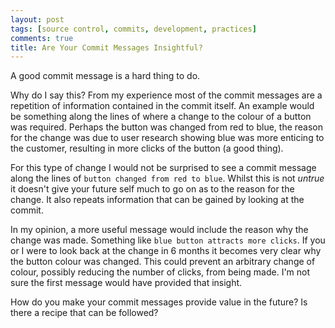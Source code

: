```yaml
---
layout: post
tags: [source control, commits, development, practices]
comments: true
title: Are Your Commit Messages Insightful?
---
```



A good commit message is a hard thing to do.

Why do I say this? From my experience most of the commit messages are a repetition of information contained in the commit itself. An example would be something along the lines of where a change to the colour of a button was required. Perhaps the button was changed from red to blue, the reason for the change was due to user research showing blue was more enticing to the customer, resulting in more clicks of the button (a good thing).

For this type of change I would not be surprised to see a commit message along the lines of `button changed from red to blue`. Whilst this is not _untrue_ it doesn't give your future self much to go on as to the reason for the change. It also repeats information that can be gained by looking at the commit.

In my opinion, a more useful message would include the reason why the change was made. Something like `blue button attracts more clicks`. If you or I were to look back at the change in 6 months it becomes very clear why the button colour was changed. This could prevent an arbitrary change of colour, possibly reducing the number of clicks, from being made. I'm not sure the first message would have provided that insight.

How do you make your commit messages provide value in the future? Is there a recipe that can be followed?